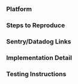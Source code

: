 ### Platform

### Steps to Reproduce

### Sentry/Datadog Links

### Implementation Detail

### Testing Instructions
